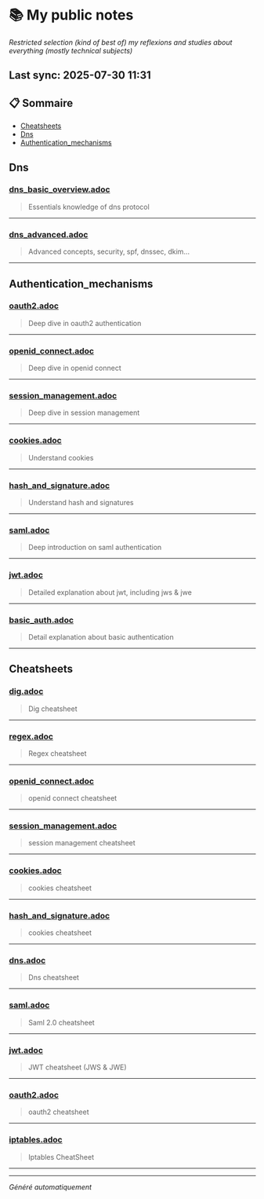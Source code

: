 # 📚 My public notes 
*Restricted selection (kind of best of) my reflexions and studies about everything (mostly technical subjects)*

## Last sync: 2025-07-30 11:31


## 📋 Sommaire

- [Cheatsheets](#cheatsheets)
- [Dns](#dns)
- [Authentication_mechanisms](#authentication_mechanisms)


## Dns

### [dns_basic_overview.adoc](networking/protocols/dns/dns_basic_overview.adoc)
> Essentials knowledge of dns protocol

---
### [dns_advanced.adoc](networking/protocols/dns/dns_advanced.adoc)
> Advanced concepts, security, spf, dnssec, dkim...

---

## Authentication_mechanisms

### [oauth2.adoc](security/authentication_mechanisms/oauth2.adoc)
> Deep dive in oauth2 authentication

---
### [openid_connect.adoc](security/authentication_mechanisms/openid_connect.adoc)
> Deep dive in openid connect

---
### [session_management.adoc](security/authentication_mechanisms/session_management.adoc)
> Deep dive in session management

---
### [cookies.adoc](security/authentication_mechanisms/cookies.adoc)
> Understand cookies

---
### [hash_and_signature.adoc](security/authentication_mechanisms/hash_and_signature.adoc)
> Understand hash and signatures

---
### [saml.adoc](security/authentication_mechanisms/saml.adoc)
> Deep introduction on saml authentication

---
### [jwt.adoc](security/authentication_mechanisms/jwt.adoc)
> Detailed explanation about jwt, including jws & jwe

---
### [basic_auth.adoc](security/authentication_mechanisms/basic_auth.adoc)
> Detail explanation about basic authentication

---

## Cheatsheets

### [dig.adoc](cheatsheets/dig.adoc)
> Dig cheatsheet

---
### [regex.adoc](cheatsheets/regex.adoc)
> Regex cheatsheet

---
### [openid_connect.adoc](cheatsheets/openid_connect.adoc)
> openid connect cheatsheet

---
### [session_management.adoc](cheatsheets/session_management.adoc)
> session management cheatsheet

---
### [cookies.adoc](cheatsheets/cookies.adoc)
> cookies cheatsheet

---
### [hash_and_signature.adoc](cheatsheets/hash_and_signature.adoc)
> cookies cheatsheet

---
### [dns.adoc](cheatsheets/dns.adoc)
> Dns cheatsheet

---
### [saml.adoc](cheatsheets/saml.adoc)
> Saml 2.0 cheatsheet

---
### [jwt.adoc](cheatsheets/jwt.adoc)
> JWT cheatsheet (JWS & JWE)

---
### [oauth2.adoc](cheatsheets/oauth2.adoc)
> oauth2 cheatsheet

---
### [iptables.adoc](cheatsheets/iptables.adoc)
> Iptables CheatSheet

---

---
_Généré automatiquement_